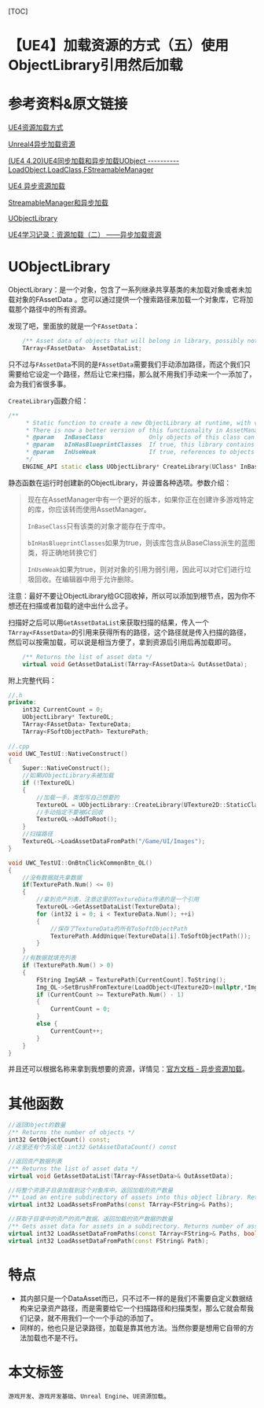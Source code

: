 [TOC]

# 【UE4】加载资源的方式（五）使用ObjectLibrary引用然后加载

# 参考资料&原文链接

[UE4资源加载方式](https://www.sohu.com/a/203578475_667928)

[Unreal4异步加载资源](https://zhuanlan.zhihu.com/p/369304308)

[(UE4 4.20)UE4同步加载和异步加载UObject ----------LoadObject,LoadClass,FStreamableManager](https://blog.csdn.net/qq_29523119/article/details/84455486)

[UE4 异步资源加载](https://blog.csdn.net/mmqqyyqqyyq/article/details/84001778)

[StreamableManager和异步加载](https://blog.csdn.net/ywjun0919/article/details/92798152)

[UObjectLibrary](https://docs.unrealengine.com/4.27/en-US/API/Runtime/Engine/Engine/UObjectLibrary/)

[UE4学习记录：资源加载（二） ——异步加载资源](https://blog.csdn.net/hyf2713/article/details/104981113)

# UObjectLibrary

ObjectLibrary：是一个对象，包含了一系列继承共享基类的未加载对象或者未加载对象的FAssetData 。您可以通过提供一个搜索路径来加载一个对象库，它将加载那个路径中的所有资源。

发现了吧，里面放的就是一个`FAssetData`：

```c++
	/** Asset data of objects that will belong in library, possibly not loaded yet */
	TArray<FAssetData>	AssetDataList;
```

只不过与`FAssetData`不同的是`FAssetData`需要我们手动添加路径，而这个我们只需要给它设定一个路径，然后让它来扫描，那么就不用我们手动来一个一添加了，会为我们省很多事。

`CreateLibrary`函数介绍：

```c++
/** 
	 * Static function to create a new ObjectLibrary at runtime, with various options set
	 * There is now a better version of this functionality in AssetManager, if you are creating many game-specific libraries you should switch to using AssetManager instead
	 * @param	InBaseClass				Only objects of this class can exist in the library
	 * @param	bInHasBlueprintClasses	If true, this library contains blueprint classes derived from BaseClass, will convert them correctly
	 * @param	InUseWeak				If true, references to objects are weak, so they can be garbage collected. Useful in the editor to allow deletion
	 */
	ENGINE_API static class UObjectLibrary* CreateLibrary(UClass* InBaseClass, bool bInHasBlueprintClasses, bool bInUseWeak);
```

静态函数在运行时创建新的ObjectLibrary，并设置各种选项。参数介绍：

> 现在在AssetManager中有一个更好的版本，如果你正在创建许多游戏特定的库，你应该转而使用AssetManager。
>
> `InBaseClass`只有该类的对象才能存在于库中。
>
> `bInHasBlueprintClasses`如果为true，则该库包含从BaseClass派生的蓝图类，将正确地转换它们
>
> `InUseWeak`如果为true，则对对象的引用为弱引用，因此可以对它们进行垃圾回收。在编辑器中用于允许删除。

注意：最好不要让ObjectLibrary给GC回收掉，所以可以添加到根节点，因为你不想还在扫描或者加载的途中出什么岔子。

扫描好之后可以用`GetAssetDataList`来获取扫描的结果，传入一个`TArray<FAssetData>`的引用来获得所有的路径，这个路径就是传入扫描的路径，然后可以按需加载，可以说是相当方便了，拿到资源后引用后再加载即可。

```c++
	/** Returns the list of asset data */
	virtual void GetAssetDataList(TArray<FAssetData>& OutAssetData);
```

附上完整代码：

```c++
//.h
private:
	int32 CurrentCount = 0;
	UObjectLibrary* TextureOL;
	TArray<FAssetData> TextureData;
	TArray<FSoftObjectPath> TexturePath;
	
//.cpp
void UWC_TestUI::NativeConstruct()
{
	Super::NativeConstruct();
	//如果UObjectLibrary未被加载
	if (!TextureOL)
	{
		//加载一手，类型写自己想要的
		TextureOL = UObjectLibrary::CreateLibrary(UTexture2D::StaticClass(), false, false);
		//手动指定不要被GC回收
		TextureOL->AddToRoot();
	}
	//扫描路径
	TextureOL->LoadAssetDataFromPath("/Game/UI/Images");
}

void UWC_TestUI::OnBtnClickCommonBtn_OL()
{
	//没有数据就先拿数据
	if(TexturePath.Num() <= 0)
	{
		//拿到资产列表，注意这里的TextureData传递的是一个引用
		TextureOL->GetAssetDataList(TextureData);
		for (int32 i = 0; i < TextureData.Num(); ++i)
		{
			//保存了TextureData的所有ToSoftObjectPath
			TexturePath.AddUnique(TextureData[i].ToSoftObjectPath());
		}
	}
	//有数据就填充列表
	if (TexturePath.Num() > 0)
	{
		FString ImgSAR = TexturePath[CurrentCount].ToString();
		Img_OL->SetBrushFromTexture(LoadObject<UTexture2D>(nullptr,*ImgSAR));
		if (CurrentCount >= TexturePath.Num() - 1)
		{
			CurrentCount = 0;
		}
		else {
			CurrentCount++;
		}
	}
}
```

并且还可以根据名称来拿到我想要的资源，详情见：[官方文档 - 异步资源加载](https://docs.unrealengine.com/4.27/zh-CN/ProgrammingAndScripting/ProgrammingWithCPP/Assets/AsyncLoading/)。

# 其他函数

```c++
//返回Object的数量
/** Returns the number of objects */
int32 GetObjectCount() const;
//这里还有个方法是：int32 GetAssetDataCount() const 

//返回资产数据列表
/** Returns the list of asset data */
virtual void GetAssetDataList(TArray<FAssetData>& OutAssetData);

//将整个资源子目录加载到这个对象库中。返回加载的资产数量
/** Load an entire subdirectory of assets into this object library. Returns number of assets loaded */
virtual int32 LoadAssetsFromPaths(const TArray<FString>& Paths);

//获取子目录中的资产的资产数据。返回加载的资产数据的数量
/** Gets asset data for assets in a subdirectory. Returns number of assets data loaded */
virtual int32 LoadAssetDataFromPaths(const TArray<FString>& Paths, bool bForceSynchronousScan = true);
virtual int32 LoadAssetDataFromPath(const FString& Path);

```

# 特点

- 其内部只是一个DataAsset而已，只不过不一样的是我们不需要自定义数据结构来记录资产路径，而是需要给它一个扫描路径和扫描类型，那么它就会帮我们记录，就不用我们一个一个手动的添加了。
- 同样的，他也只是记录路径，加载是靠其他方法。当然你要是想用它自带的方法加载也不是不行。

# 本文标签

`游戏开发`、`游戏开发基础`、`Unreal Engine`、`UE资源加载`。
